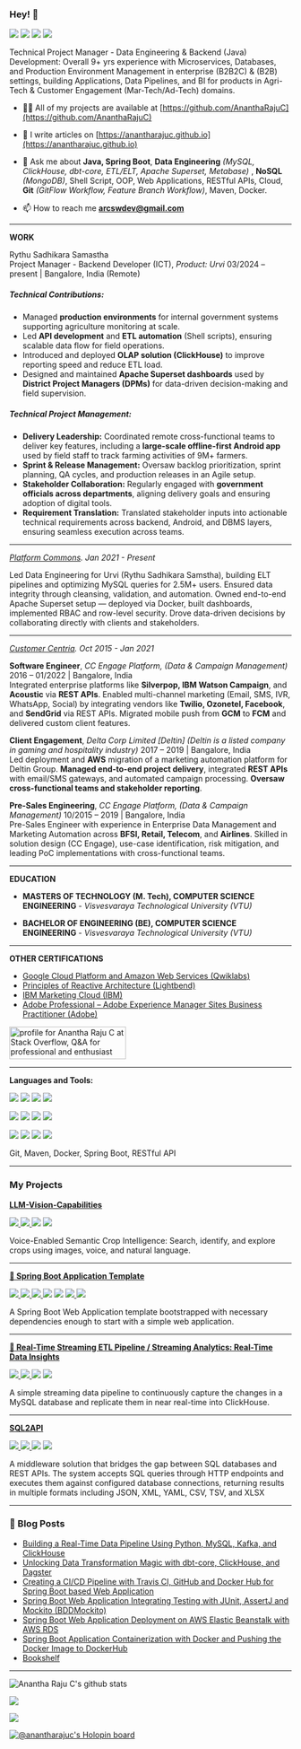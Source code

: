 ### Hey! 👋

[![](https://img.shields.io/badge/LinkedIn-0077B5?style=for-the-badge&logo=linkedin&logoColor=white)](https://in.linkedin.com/in/anantharajuc)
[![](https://img.shields.io/badge/Twitter-1DA1F2?style=for-the-badge&logo=twitter&logoColor=white)](https://twitter.com/anantharajuc)
[![](https://img.shields.io/badge/Medium-12100E?style=for-the-badge&logo=medium&logoColor=white)](https://medium.com/@anantharajuc)
[![](https://img.shields.io/badge/dev.to-0A0A0A?style=for-the-badge&logo=dev.to&logoColor=white)](https://dev.to/anantharajuc)

Technical Project Manager - Data Engineering & Backend (Java) Development: Overall 9+ yrs experience with Microservices, Databases, and Production Environment Management in enterprise (B2B2C) & (B2B) settings, building Applications, Data Pipelines, and BI for products in Agri-Tech & Customer Engagement (Mar-Tech/Ad-Tech) domains.


- 👨‍💻 All of my projects are available at [https://github.com/AnanthaRajuC](https://github.com/AnanthaRajuC)

- 📝 I write articles on [https://anantharajuc.github.io](https://anantharajuc.github.io)

- 💬 Ask me about **Java, Spring Boot**, **Data Engineering** *(MySQL, ClickHouse, dbt-core, ETL/ELT, Apache Superset, Metabase)* , **NoSQL** *(MongoDB)*, Shell Script, OOP, Web Applications, RESTful APIs, Cloud, **Git** *(GitFlow Workflow, Feature Branch Workflow)*, Maven, Docker.

- 📫 How to reach me **arcswdev@gmail.com**

---

**WORK**

Rythu Sadhikara Samastha  
Project Manager - Backend Developer (ICT), *Product: Urvi*  03/2024 – present | Bangalore, India (Remote)  

##### Technical Contributions:
- Managed **production environments** for internal government systems supporting agriculture monitoring at scale.  
- Led **API development** and **ETL automation** (Shell scripts), ensuring scalable data flow for field operations.  
- Introduced and deployed **OLAP solution (ClickHouse)** to improve reporting speed and reduce ETL load.  
- Designed and maintained **Apache Superset dashboards** used by **District Project Managers (DPMs)** for data-driven decision-making and field supervision.  

##### Technical Project Management:
- **Delivery Leadership:** Coordinated remote cross-functional teams to deliver key features, including a **large-scale offline-first Android app** used by field staff to track farming activities of 9M+ farmers.  
- **Sprint & Release Management:** Oversaw backlog prioritization, sprint planning, QA cycles, and production releases in an Agile setup.  
- **Stakeholder Collaboration:** Regularly engaged with **government officials across departments**, aligning delivery goals and ensuring adoption of digital tools.  
- **Requirement Translation:** Translated stakeholder inputs into actionable technical requirements across backend, Android, and DBMS layers, ensuring seamless execution across teams.

---

_[Platform Commons](https://platformcommons.org/). Jan 2021 - Present_

Led Data Engineering for Urvi (Rythu Sadhikara Samstha), building ELT pipelines and optimizing MySQL queries for 2.5M+ users. Ensured data integrity through cleansing, validation, and automation. Owned end-to-end Apache Superset setup — deployed via Docker, built dashboards, implemented RBAC and row-level security. Drove data-driven decisions by collaborating directly with clients and stakeholders.

---

_[Customer Centria](https://www.customercentria.com/). Oct 2015 - Jan 2021_

**Software Engineer**,  *CC Engage Platform, (Data & Campaign Management)*  2016 – 01/2022 | Bangalore, India  
Integrated enterprise platforms like **Silverpop, IBM Watson Campaign**, and **Acoustic** via **REST APIs**. Enabled multi-channel marketing (Email, SMS, IVR, WhatsApp, Social) by integrating vendors like **Twilio, Ozonetel, Facebook**, and **SendGrid** via REST APIs. Migrated mobile push from **GCM** to **FCM** and delivered custom client features.

**Client Engagement**,  *Delta Corp Limited [Deltin]*  *(Deltin is a listed company in gaming and hospitality industry)*  2017 – 2019 | Bangalore, India  
Led deployment and **AWS** migration of a marketing automation platform for Deltin Group. **Managed end-to-end project delivery**, integrated **REST APIs** with email/SMS gateways, and automated campaign processing. **Oversaw cross-functional teams and stakeholder reporting**.

**Pre-Sales Engineering**,  *CC Engage Platform, (Data & Campaign Management)*  10/2015 – 2019 | Bangalore, India  
Pre-Sales Engineer with experience in Enterprise Data Management and Marketing Automation across **BFSI, Retail, Telecom**, and **Airlines**. Skilled in solution design (CC Engage), use-case identification, risk mitigation, and leading PoC implementations with cross-functional teams.

---

**EDUCATION**

* **MASTERS OF TECHNOLOGY (M. Tech), COMPUTER SCIENCE ENGINEERING** - *Visvesvaraya Technological University (VTU)*

* **BACHELOR OF ENGINEERING (BE), COMPUTER SCIENCE ENGINEERING** - *Visvesvaraya Technological University (VTU)*

---

**OTHER CERTIFICATIONS**

* [Google Cloud Platform and Amazon Web Services (Qwiklabs)](https://google.qwiklabs.com/public_profiles/f39c6d6d-a4e3-4160-abe4-a625b1be976f)
* [Principles of Reactive Architecture (Lightbend)](https://www.youracclaim.com/badges/142c45b1-ab3b-42a3-b13d-05c37c44b9a1g)
* [IBM Marketing Cloud (IBM)](https://www.youracclaim.com/users/anantha-raju-c/badges)
* [Adobe Professional – Adobe Experience Manager Sites Business Practitioner (Adobe)](https://www.youracclaim.com/badges/576ecfb6-3061-43d0-b56a-eae866413aac)

<a href="https://stackoverflow.com/users/3711562/anantha-raju-c"><img src="https://stackoverflow.com/users/flair/3711562.png" width="208" height="58" alt="profile for Anantha Raju C at Stack Overflow, Q&amp;A for professional and enthusiast programmers" title="profile for Anantha Raju C at Stack Overflow, Q&amp;A for professional and enthusiast programmers"></a>

---

**Languages and Tools:**  

<p align="left">
<img src="https://img.shields.io/badge/Amazon_AWS-232F3E?style=for-the-badge&logo=amazon-aws&logoColor=white" />
<img src="https://img.shields.io/badge/Google_Cloud-4285F4?style=for-the-badge&logo=google-cloud&logoColor=white" />
<img src="https://img.shields.io/badge/Ubuntu-E95420?style=for-the-badge&logo=ubuntu&logoColor=white" />	
<img src="https://img.shields.io/badge/Windows-0078D6?style=for-the-badge&logo=windows&logoColor=white" />
</p>

<p align="left">
<img src="https://img.shields.io/badge/Java-ED8B00?style=for-the-badge&logo=java&logoColor=white" />	
<img src="https://img.shields.io/badge/Spring-6DB33F?style=for-the-badge&logo=spring&logoColor=white" />	
<img src="https://img.shields.io/badge/MySQL-00000F?style=for-the-badge&logo=mysql&logoColor=white" />
<img src="https://img.shields.io/badge/MongoDB-4EA94B?style=for-the-badge&logo=mongodb&logoColor=white" />	
</p>

<p align="left">
<img src="https://img.shields.io/badge/HTML-239120?style=for-the-badge&logo=html5&logoColor=white" />
<img src="https://img.shields.io/badge/CSS-239120?style=for-the-badge&logo=css3&logoColor=white" />	
<img src="https://img.shields.io/badge/Bootstrap-563D7C?style=for-the-badge&logo=bootstrap&logoColor=white" />
<img src="https://img.shields.io/badge/Markdown-000000?style=for-the-badge&logo=markdown&logoColor=white" />	
</p>

<p align="left">
  <a>Git, Maven, Docker, Spring Boot, RESTful API</a>
</p>

---

### My Projects

<p>
  <strong>
    <a href="https://github.com/AnanthaRajuC/LLM-Vision-Capabilities">LLM-Vision-Capabilities</a>
  </strong>
</p>

<p>
  <a href="https://github.com/AnanthaRajuC/LLM-Vision-Capabilities/network/members" rel="nofollow">
    <img src="https://img.shields.io/github/forks/AnanthaRajuC/LLM-Vision-Capabilities" style="max-width:100%;">
  </a> 
  <a href="https://github.com/AnanthaRajuC/LLM-Vision-Capabilities/stargazers" rel="nofollow">
    <img src="https://img.shields.io/github/stars/AnanthaRajuC/LLM-Vision-Capabilities" style="max-width:100%;">
  </a> 
 </a>
     <a alt="GitHub last commit">
     <img src="https://img.shields.io/github/last-commit/AnanthaRajuC/LLM-Vision-Capabilities" />
 </a>
 </a>
     <a alt="Average time to resolve an issue">
     <img src="http://isitmaintained.com/badge/resolution/AnanthaRajuC/LLM-Vision-Capabilities.svg" />
 </a>
</p>
<p>Voice-Enabled Semantic Crop Intelligence: Search, identify, and explore crops using images, voice, and natural language.
</p>

---

<p>
  <strong>
    <a href="https://github.com/Spring-Boot-Framework/Spring-Boot-Application-Template">🍃 Spring Boot Application Template</a>
  </strong>
</p>

<p>
  <a href="https://github.com/Spring-Boot-Framework/Spring-Boot-Application-Template/network/members" rel="nofollow">
    <img src="https://img.shields.io/github/forks/Spring-Boot-Framework/Spring-Boot-Application-Template" style="max-width:100%;">
  </a> 
  <a href="https://github.com/Spring-Boot-Framework/Spring-Boot-Application-Template/stargazers" rel="nofollow">
    <img src="https://img.shields.io/github/stars/Spring-Boot-Framework/Spring-Boot-Application-Template" style="max-width:100%;">
  </a> 
  <a href="https://travis-ci.org/Spring-Boot-Framework/Spring-Boot-Application-Template" rel="nofollow">
    <img src="https://travis-ci.org/AnanthaRajuC/Spring-Boot-Application-Template.svg?branch=master" style="max-width:100%;">
  </a> 
 </a>
     <a alt="GitHub last commit">
     <img src="https://img.shields.io/github/last-commit/anantharajuc/Spring-Boot-Application-Template" />
 </a>
 </a>
     <a alt="Average time to resolve an issue">
     <img src="http://isitmaintained.com/badge/resolution/Spring-Boot-Framework/Spring-Boot-Application-Template.svg" />
 </a>
  <a href="https://sonarcloud.io/dashboard?id=Spring-Boot-Framework_Spring-Boot-Application-Template" rel="nofollow">
    <img src="https://sonarcloud.io/api/project_badges/measure?project=Spring-Boot-Framework_Spring-Boot-Application-Template&metric=alert_status" style="max-width:100%;">
  </a> 
   <a href="https://app.getpostman.com/run-collection/90dd899ee438f2b960dc" rel="nofollow">
    <img src="https://run.pstmn.io/button.svg" style="max-width:100%;">
  </a> 
</p>
<p>A Spring Boot Web Application template bootstrapped with necessary dependencies enough to start with a simple web application.</p>

---

<p>
  <strong>
    <a href="https://github.com/AnanthaRajuC/Streaming-ETL-Pipeline-for-Realtime-Analytics">🍃 Real-Time Streaming ETL Pipeline / Streaming Analytics: Real-Time Data Insights</a>
  </strong>
</p>

<p>
  <a href="https://github.com/AnanthaRajuC/Streaming-ETL-Pipeline-for-Realtime-Analytics/network/members" rel="nofollow">
    <img src="https://img.shields.io/github/forks/AnanthaRajuC/Streaming-ETL-Pipeline-for-Realtime-Analytics" style="max-width:100%;">
  </a> 
  <a href="https://github.com/AnanthaRajuC/Streaming-ETL-Pipeline-for-Realtime-Analytics/stargazers" rel="nofollow">
    <img src="https://img.shields.io/github/stars/AnanthaRajuC/Streaming-ETL-Pipeline-for-Realtime-Analytics" style="max-width:100%;">
  </a> 
 </a>
     <a alt="GitHub last commit">
     <img src="https://img.shields.io/github/last-commit/AnanthaRajuC/Streaming-ETL-Pipeline-for-Realtime-Analytics" />
 </a>
 </a>
     <a alt="Average time to resolve an issue">
     <img src="http://isitmaintained.com/badge/resolution/AnanthaRajuC/Streaming-ETL-Pipeline-for-Realtime-Analytics.svg" />
 </a>
</p>
<p>A simple streaming data pipeline to continuously capture the changes in a MySQL database and replicate them in near real-time into ClickHouse.</p>

---

<p>
  <strong>
    <a href="https://github.com/AnanthaRajuC/SQL2API">SQL2API</a>
  </strong>
</p>

<p>
  <a href="https://github.com/AnanthaRajuC/SQL2API/network/members" rel="nofollow">
    <img src="https://img.shields.io/github/forks/AnanthaRajuC/SQL2API" style="max-width:100%;">
  </a> 
  <a href="https://github.com/AnanthaRajuC/SQL2API/stargazers" rel="nofollow">
    <img src="https://img.shields.io/github/stars/AnanthaRajuC/SQL2API" style="max-width:100%;">
  </a> 
 </a>
     <a alt="GitHub last commit">
     <img src="https://img.shields.io/github/last-commit/AnanthaRajuC/SQL2API" />
 </a>
 </a>
     <a alt="Average time to resolve an issue">
     <img src="http://isitmaintained.com/badge/resolution/AnanthaRajuC/SQL2API.svg" />
 </a>
</p>
<p>A middleware solution that bridges the gap between SQL databases and REST APIs. The system accepts SQL queries through HTTP endpoints and executes them against configured database connections, returning results in multiple formats including JSON, XML, YAML, CSV, TSV, and XLSX</p>

---

### 📕 Blog Posts

<!-- BLOG-POST-LIST:START -->
- [Building a Real-Time Data Pipeline Using Python, MySQL, Kafka, and ClickHouse](https://anantharajuc.github.io/building-a-real-time-data-pipeline-using-python-mysql-kafka-and-clickhouse/index.html)
- [Unlocking Data Transformation Magic with dbt-core, ClickHouse, and Dagster](https://anantharajuc.github.io/dbt-core/index.html)
- [Creating a CI/CD Pipeline with Travis CI, GitHub and Docker Hub for Spring Boot based Web Application](https://anantharajuc.github.io/creating-a-ci-cd-pipeline-with-travis-ci-github-and-docker-hub-for-spring-boot-based-web-application/)
- [Spring Boot Web Application Integrating Testing with JUnit, AssertJ and Mockito (BDDMockito)](https://anantharajuc.github.io/spring-boot-web-application-integrating-testing-with-junit-assertj-and-mockito-bddmockito/index.html)
- [Spring Boot Web Application Deployment on AWS Elastic Beanstalk with AWS RDS](https://anantharajuc.github.io/spring-boot-web-application-deployment-on-aws-elastic-beanstalk-with-aws-rds/index.html)
- [Spring Boot Application Containerization with Docker and Pushing the Docker Image to DockerHub](https://anantharajuc.github.io/spring-boot-application-containerization-with-docker-and-pushing-the-docker-image-to-dockerhub/index.html)
- [Bookshelf](https://anantharajuc.github.io/bookshelf/)
<!-- BLOG-POST-LIST:END -->

---

![Anantha Raju C's github stats](https://github-readme-stats.vercel.app/api?username=anantharajuc&theme=vue&show_icons=true&include_all_commits=true&count_private=true)

<p align="left">
  <img width="" height="" src="https://github-readme-streak-stats.herokuapp.com/?user=anantharajuc">
<p/>

<p align="left">
  <img width="" height="" src="https://github-profile-trophy.vercel.app/?username=anantharajuc&theme=flat&no-frame=true&margin-w=30&no-bg=true">
<p/>

[![@anantharajuc's Holopin board](https://holopin.me/anantharajuc)](https://holopin.io/@anantharajuc)

<!--
**AnanthaRajuC/AnanthaRajuC** is a ✨ _special_ ✨ repository because its `README.md` (this file) appears on your GitHub profile.

Here are some ideas to get you started:

- 🔭 I’m currently working on ...
- 🌱 I’m currently learning ...
- 👯 I’m looking to collaborate on ...
- 🤔 I’m looking for help with ...
- 💬 Ask me about ...
- 📫 How to reach me: ...
- 😄 Pronouns: ...
-->
